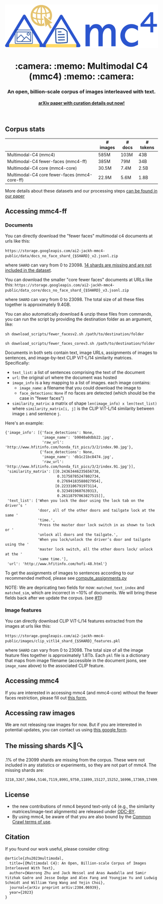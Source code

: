 <p align="center">
  <img src="mmc4_logo.png" width=512px>
</p>

<h1 align="center"> :camera: :memo: Multimodal C4 (mmc4) :memo: :camera: </h1>

<h3 align="center"> An open, billion-scale corpus of images interleaved with text. </h3>
<h4 align="center"> <a href="https://arxiv.org/abs/2304.06939">arXiv paper with curation details out now!</a></h4>

<br>

## Corpus stats

|                                                     | # images | # docs | # tokens |
|-----------------------------------------------------|----------|--------|----------|
| Multimodal-C4 (mmc4)                                | 585M     | 103M   | 43B      |
| Multimodal-C4 fewer-faces (mmc4-ff)                 | 385M     | 79M    | 34B      |
| Multimodal-C4 core (mmc4-core)                      | 30.5M    | 7.4M   | 2.5B     |
| Multimodal-C4 core fewer-faces (mmc4-core-ff)       | 22.9M    | 5.6M   | 1.8B     |

More details about these datasets and our processing steps [can be found in our paper](https://arxiv.org/abs/2304.06939)

## Accessing mmc4-ff

### Documents

You can directly download the "fewer faces" multimodal c4 documents at urls like this:

`https://storage.googleapis.com/ai2-jackh-mmc4-public/data/docs_no_face_shard_{$SHARD}_v2.jsonl.zip`

where `SHARD` can vary from 0 to 23098. [14 shards are missing and are not included in the dataset](#the-missing-shards-%EF%B8%8F). 

You can download the smaller "core fewer faces" documents at URLs like this: `https://storage.googleapis.com/ai2-jackh-mmc4-public/data_core/docs_no_face_shard_{$SHARD}_v3.jsonl.zip` 

where `SHARD` can vary from 0 to 23098. The total size of all these files together is approximately 9.4GB.

You can also automatically download & unzip these files from commands, you can run the script by providing the destination folder as an argument, like:

`sh download_scripts/fewer_facesv2.sh /path/to/destination/folder`

`sh download_scripts/fewer_faces_corev3.sh /path/to/destination/folder`

Documents in both sets contain text, image URLs, assignments of images to sentences, and image-by-text CLIP ViT-L/14 similarity matrices. Specifically:

- `text_list`: a list of sentences comprising the text of the document
- `url`: the original url where the document was hosted
- `image_info` is a key mapping to a list of images. each image contains:
  - `image_name`: a filename that you could download the image to
  - `face_detections`: `None` if no faces are detected (which should be the case in "fewer faces")
- `similarity_matrix`: a matrix of shape `len(image_info) x len(text_list)` where `similarity_matrix[i, j]` is the CLIP ViT-L/14 similarity between image `i` and sentence `j`.

Here's an example:

```
{'image_info': [{'face_detections': None,
                 'image_name': 'b9040a0dbb22.jpg',
                 'raw_url': 'http://www.hfitinfo.com/honda_fit_pics/3/2/index.90.jpg'},
                {'face_detections': None,
                 'image_name': 'db1c21bc8474.jpg',
                 'raw_url': 'http://www.hfitinfo.com/honda_fit_pics/3/2/index.91.jpg'}],
 'similarity_matrix': [[0.24363446235656738,
                        0.31758785247802734,
                        0.27694183588027954],
                       [0.2233106791973114,
                        0.3234919607639313,
                        0.26118797063827515]],
 'text_list': ['When you lock the door using the lock tab on the driver’s '
               'door, all of the other doors and tailgate lock at the same '
               'time.',
               'Press the master door lock switch in as shown to lock or '
               'unlock all doors and the tailgate.',
               'When you lock/unlock the driver’s door and tailgate using the '
               'master lock switch, all the other doors lock/ unlock at the '
               'same time.'],
 'url': 'http://www.hfitinfo.com/hofi-48.html'}
```
To get the assignments of images to sentences according to our recommended method, please see [compute_assignments.py](https://github.com/allenai/mmc4/blob/main/scripts/compute_assignments.py)

NOTE: We are depricating two fields for now: `matched_text_index` and `matched_sim`, which are incorrect in ~10% of documents. We will bring these fields back after we update the corpus. (see [#11](https://github.com/allenai/mmc4/issues/11))

### Image features

You can directly download CLIP ViT-L/14 features extracted from the images at urls like this:

`https://storage.googleapis.com/ai2-jackh-mmc4-public/images/clip_vitl14_shard_{$SHARD}_features.pkl`

where `SHARD` can vary from 0 to 23098. The total size of all the image feature files together is approximately 1.8Tb. Each `pkl` file is a dictionary that maps from image filename (accessible in the document jsons, see `image_name` above) to the associated CLIP feature.

## Accessing mmc4

If you are interested in accessing mmc4 (and mmc4-core) without the fewer faces restriction, please fill out [this form.](https://forms.gle/VYtcNY8aYaUANK9f8)

## Accessing raw images

We are not releasing raw images for now. But if you are interested in potential updates, you can contact us using [this google form](https://forms.gle/ytcjFNSZeCbEpPTH6).

## The missing shards ⛏️💎🔍

.1% of the 23099 shards are missing from the corpus. These were not included in any statistics or experiments, so they are not part of mmc4. The missing shards are:

```
3218,3267,5064,5146,7119,8991,9750,11899,15127,15252,16996,17369,17499,17818
```


## License

- the new contributions of mmc4 beyond text-only c4 (e.g., the similarity matrices/image-text alignments) are released under [ODC-BY](https://opendatacommons.org/licenses/by/1-0/).
- By using mmc4, be aware of that you are also bound by the [Common Crawl terms of use](https://commoncrawl.org/terms-of-use/).

## Citation

If you found our work useful, please consider citing:
```
@article{zhu2023multimodal,
  title={{Multimodal C4}: An Open, Billion-scale Corpus of Images Interleaved With Text},
  author={Wanrong Zhu and Jack Hessel and Anas Awadalla and Samir Yitzhak Gadre and Jesse Dodge and Alex Fang and Youngjae Yu and Ludwig Schmidt and William Yang Wang and Yejin Choi},
  journal={arXiv preprint arXiv:2304.06939},
  year={2023}
}
```
